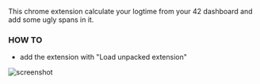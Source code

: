 This chrome extension calculate your logtime from your 42 dashboard and add some ugly spans in it.

### HOW TO
* add the extension with "Load unpacked extension"

![screenshot](https://imgur.com/a/friZj)

